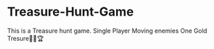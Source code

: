 # Treasure-Hunt-Game
This is a Treasure hunt game.
Single Player
Moving enemies
One Gold Tresure🎁👑🏆


